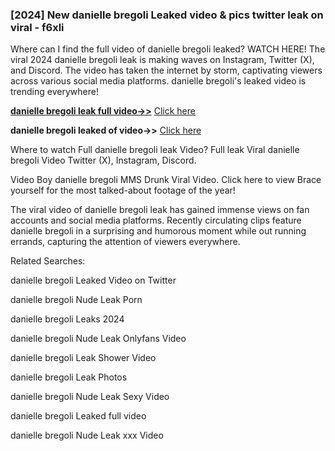 ### [2024] New danielle bregoli Leaked video & pics twitter leak on viral - f6xli
Where can I find the full video of danielle bregoli leaked? WATCH HERE! The viral 2024 danielle bregoli leak is making waves on Instagram, Twitter (X), and Discord. The video has taken the internet by storm, captivating viewers across various social media platforms. danielle bregoli's leaked video is trending everywhere!


**[danielle bregoli leak full video->>](http://wildbook.top/wildbook8git)** [Click here](http://wildbook.top/wildbook8git)

**danielle bregoli leaked of video->>** [Click here](http://wildbook.top/wildbook8git)


Where to watch Full danielle bregoli leak Video? Full leak Viral danielle bregoli Video Twitter (X), Instagram, Discord.

Video Boy danielle bregoli MMS Drunk Viral Video. Click here to view Brace yourself for the most talked-about footage of the year!

The viral video of danielle bregoli leak has gained immense views on fan accounts and social media platforms. Recently circulating clips feature danielle bregoli in a surprising and humorous moment while out running errands, capturing the attention of viewers everywhere.


Related Searches:

danielle bregoli Leaked Video on Twitter

danielle bregoli Nude Leak Porn

danielle bregoli Leaks 2024

danielle bregoli Nude Leak Onlyfans Video

danielle bregoli Leak Shower Video

danielle bregoli Leak Photos

danielle bregoli Nude Leak Sexy Video

danielle bregoli Leaked full video

danielle bregoli Nude Leak xxx Video

